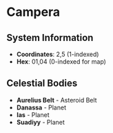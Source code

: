 # Campera

## System Information
- **Coordinates**: 2,5 (1-indexed)
- **Hex**: 01,04 (0-indexed for map)

## Celestial Bodies
- **Aurelius Belt** - Asteroid Belt
- **Danassa** - Planet
- **Ias** - Planet
- **Suadiyy** - Planet
